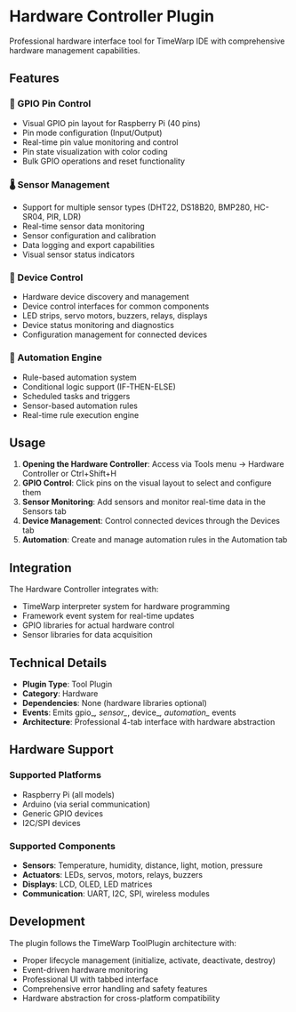 # Hardware Controller Plugin

Professional hardware interface tool for TimeWarp IDE with comprehensive hardware management capabilities.

## Features

### 📌 GPIO Pin Control

- Visual GPIO pin layout for Raspberry Pi (40 pins)
- Pin mode configuration (Input/Output)
- Real-time pin value monitoring and control
- Pin state visualization with color coding
- Bulk GPIO operations and reset functionality

### 🌡️ Sensor Management

- Support for multiple sensor types (DHT22, DS18B20, BMP280, HC-SR04, PIR, LDR)
- Real-time sensor data monitoring
- Sensor configuration and calibration
- Data logging and export capabilities
- Visual sensor status indicators

### 🔧 Device Control

- Hardware device discovery and management
- Device control interfaces for common components
- LED strips, servo motors, buzzers, relays, displays
- Device status monitoring and diagnostics
- Configuration management for connected devices

### 🤖 Automation Engine

- Rule-based automation system
- Conditional logic support (IF-THEN-ELSE)
- Scheduled tasks and triggers
- Sensor-based automation rules
- Real-time rule execution engine

## Usage

1. **Opening the Hardware Controller**: Access via Tools menu → Hardware Controller or Ctrl+Shift+H
2. **GPIO Control**: Click pins on the visual layout to select and configure them
3. **Sensor Monitoring**: Add sensors and monitor real-time data in the Sensors tab
4. **Device Management**: Control connected devices through the Devices tab
5. **Automation**: Create and manage automation rules in the Automation tab

## Integration

The Hardware Controller integrates with:

- TimeWarp interpreter system for hardware programming
- Framework event system for real-time updates
- GPIO libraries for actual hardware control
- Sensor libraries for data acquisition

## Technical Details

- **Plugin Type**: Tool Plugin
- **Category**: Hardware
- **Dependencies**: None (hardware libraries optional)
- **Events**: Emits gpio_*, sensor_*, device_*, automation_* events
- **Architecture**: Professional 4-tab interface with hardware abstraction

## Hardware Support

### Supported Platforms

- Raspberry Pi (all models)
- Arduino (via serial communication)
- Generic GPIO devices
- I2C/SPI devices

### Supported Components

- **Sensors**: Temperature, humidity, distance, light, motion, pressure
- **Actuators**: LEDs, servos, motors, relays, buzzers
- **Displays**: LCD, OLED, LED matrices
- **Communication**: UART, I2C, SPI, wireless modules

## Development

The plugin follows the TimeWarp ToolPlugin architecture with:

- Proper lifecycle management (initialize, activate, deactivate, destroy)
- Event-driven hardware monitoring
- Professional UI with tabbed interface
- Comprehensive error handling and safety features
- Hardware abstraction for cross-platform compatibility